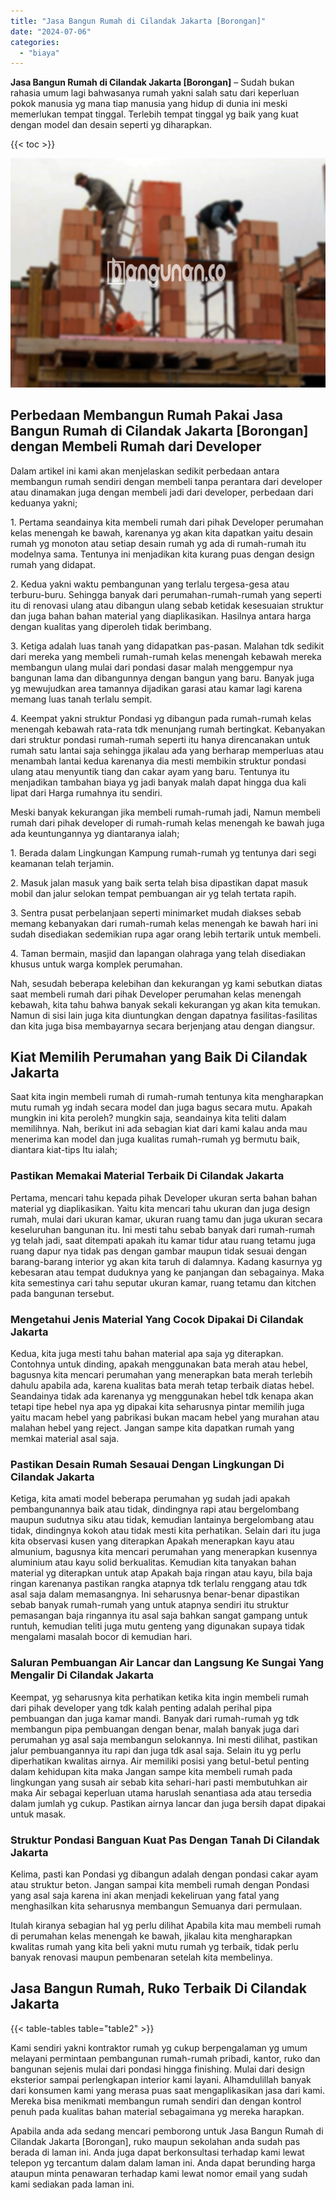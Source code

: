 ```yaml
---
title: "Jasa Bangun Rumah di Cilandak Jakarta [Borongan]"
date: "2024-07-06"
categories: 
  - "biaya"
---
```


**Jasa Bangun Rumah di Cilandak Jakarta \[Borongan\]** – Sudah bukan rahasia umum lagi bahwasanya rumah yakni salah satu dari keperluan pokok manusia yg mana tiap manusia yang hidup di dunia ini meski memerlukan tempat tinggal. Terlebih tempat tinggal yg baik yang kuat dengan model dan desain seperti yg diharapkan.

{{< toc >}}

![Jasa Bangun Rumah di Cilandak Jakarta [Borongan]](/images/borong-bangunan-07.png)

## Perbedaan Membangun Rumah Pakai Jasa Bangun Rumah di Cilandak Jakarta \[Borongan\] dengan Membeli Rumah dari Developer

Dalam artikel ini kami akan menjelaskan sedikit perbedaan antara membangun rumah sendiri dengan membeli tanpa perantara dari developer atau dinamakan juga dengan membeli jadi dari developer, perbedaan dari keduanya yakni;

1\. Pertama seandainya kita membeli rumah dari pihak Developer perumahan kelas menengah ke bawah, karenanya yg akan kita dapatkan yaitu desain rumah yg monoton atau setiap desain rumah yg ada di rumah-rumah itu modelnya sama. Tentunya ini menjadikan kita kurang puas dengan design rumah yang didapat.

2\. Kedua yakni waktu pembangunan yang terlalu tergesa-gesa atau terburu-buru. Sehingga banyak dari perumahan-rumah-rumah yang seperti itu di renovasi ulang atau dibangun ulang sebab ketidak kesesuaian struktur dan juga bahan bahan material yang diaplikasikan. Hasilnya antara harga dengan kualitas yang diperoleh tidak berimbang.

3\. Ketiga adalah luas tanah yang didapatkan pas-pasan. Malahan tdk sedikit dari mereka yang membeli rumah-rumah kelas menengah kebawah mereka membangun ulang mulai dari pondasi dasar malah menggempur nya bangunan lama dan dibangunnya dengan bangun yang baru. Banyak juga yg mewujudkan area tamannya dijadikan garasi atau kamar lagi karena memang luas tanah terlalu sempit.

4\. Keempat yakni struktur Pondasi yg dibangun pada rumah-rumah kelas menengah kebawah rata-rata tdk menunjang rumah bertingkat. Kebanyakan dari struktur pondasi rumah-rumah seperti itu hanya direncanakan untuk rumah satu lantai saja sehingga jikalau ada yang berharap memperluas atau menambah lantai kedua karenanya dia mesti membikin struktur pondasi ulang atau menyuntik tiang dan cakar ayam yang baru. Tentunya itu menjadikan tambahan biaya yg jadi banyak malah dapat hingga dua kali lipat dari Harga rumahnya itu sendiri.

Meski banyak kekurangan jika membeli rumah-rumah jadi, Namun membeli rumah dari pihak developer di rumah-rumah kelas menengah ke bawah juga ada keuntungannya yg diantaranya ialah;

1\. Berada dalam Lingkungan Kampung rumah-rumah yg tentunya dari segi keamanan telah terjamin.

2\. Masuk jalan masuk yang baik serta telah bisa dipastikan dapat masuk mobil dan jalur selokan tempat pembuangan air yg telah tertata rapih.

3\. Sentra pusat perbelanjaan seperti minimarket mudah diakses sebab memang kebanyakan dari rumah-rumah kelas menengah ke bawah hari ini sudah disediakan sedemikian rupa agar orang lebih tertarik untuk membeli.

4\. Taman bermain, masjid dan lapangan olahraga yang telah disediakan khusus untuk warga komplek perumahan.

Nah, sesudah beberapa kelebihan dan kekurangan yg kami sebutkan diatas saat membeli rumah dari pihak Developer perumahan kelas menengah kebawah, kita tahu bahwa banyak sekali kekurangan yg akan kita temukan. Namun di sisi lain juga kita diuntungkan dengan dapatnya fasilitas-fasilitas dan kita juga bisa membayarnya secara berjenjang atau dengan diangsur.

## Kiat Memilih Perumahan yang Baik Di Cilandak Jakarta

Saat kita ingin membeli rumah di rumah-rumah tentunya kita mengharapkan mutu rumah yg indah secara model dan juga bagus secara mutu. Apakah mungkin ini kita peroleh? mungkin saja, seandainya kita teliti dalam memilihnya. Nah, berikut ini ada sebagian kiat dari kami kalau anda mau menerima kan model dan juga kualitas rumah-rumah yg bermutu baik, diantara kiat-tips Itu ialah;

### Pastikan Memakai Material Terbaik Di Cilandak Jakarta

Pertama, mencari tahu kepada pihak Developer ukuran serta bahan bahan material yg diaplikasikan. Yaitu kita mencari tahu ukuran dan juga design rumah, mulai dari ukuran kamar, ukuran ruang tamu dan juga ukuran secara keseluruhan bangunan itu. Ini mesti tahu sebab banyak dari rumah-rumah yg telah jadi, saat ditempati apakah itu kamar tidur atau ruang tetamu juga ruang dapur nya tidak pas dengan gambar maupun tidak sesuai dengan barang-barang interior yg akan kita taruh di dalamnya. Kadang kasurnya yg kebesaran atau tempat duduknya yang ke panjangan dan sebagainya. Maka kita semestinya cari tahu seputar ukuran kamar, ruang tetamu dan kitchen pada bangunan tersebut.

### Mengetahui Jenis Material Yang Cocok Dipakai Di Cilandak Jakarta

Kedua, kita juga mesti tahu bahan material apa saja yg diterapkan. Contohnya untuk dinding, apakah menggunakan bata merah atau hebel, bagusnya kita mencari perumahan yang menerapkan bata merah terlebih dahulu apabila ada, karena kualitas bata merah tetap terbaik diatas hebel. Seandainya tidak ada karenanya yg menggunakan hebel tdk kenapa akan tetapi tipe hebel nya apa yg dipakai kita seharusnya pintar memilih juga yaitu macam hebel yang pabrikasi bukan macam hebel yang murahan atau malahan hebel yang reject. Jangan sampe kita dapatkan rumah yang memkai material asal saja.

### Pastikan Desain Rumah Sesauai Dengan Lingkungan Di Cilandak Jakarta

Ketiga, kita amati model beberapa perumahan yg sudah jadi apakah pembangunannya baik atau tidak, dindingnya rapi atau bergelombang maupun sudutnya siku atau tidak, kemudian lantainya bergelombang atau tidak, dindingnya kokoh atau tidak mesti kita perhatikan. Selain dari itu juga kita observasi kusen yang diterapkan Apakah menerapkan kayu atau almunium, bagusnya kita mencari perumahan yang menerapkan kusennya aluminium atau kayu solid berkualitas. Kemudian kita tanyakan bahan material yg diterapkan untuk atap Apakah baja ringan atau kayu, bila baja ringan karenanya pastikan rangka atapnya tdk terlalu renggang atau tdk asal saja dalam memasangnya. Ini seharusnya benar-benar dipastikan sebab banyak rumah-rumah yang untuk atapnya sendiri itu struktur pemasangan baja ringannya itu asal saja bahkan sangat gampang untuk runtuh, kemudian teliti juga mutu genteng yang digunakan supaya tidak mengalami masalah bocor di kemudian hari.

### Saluran Pembuangan Air Lancar dan Langsung Ke Sungai Yang Mengalir Di Cilandak Jakarta

Keempat, yg seharusnya kita perhatikan ketika kita ingin membeli rumah dari pihak developer yang tdk kalah penting adalah perihal pipa pembuangan dan juga kamar mandi. Banyak dari rumah-rumah yg tdk membangun pipa pembuangan dengan benar, malah banyak juga dari perumahan yg asal saja membangun selokannya. Ini mesti dilihat, pastikan jalur pembuangannya itu rapi dan juga tdk asal saja. Selain itu yg perlu diperhatikan kwalitas airnya. Air memiliki posisi yang betul-betul penting dalam kehidupan kita maka Jangan sampe kita membeli rumah pada lingkungan yang susah air sebab kita sehari-hari pasti membutuhkan air maka Air sebagai keperluan utama haruslah senantiasa ada atau tersedia dalam jumlah yg cukup. Pastikan airnya lancar dan juga bersih dapat dipakai untuk masak.

### Struktur Pondasi Banguan Kuat Pas Dengan Tanah Di Cilandak Jakarta

Kelima, pasti kan Pondasi yg dibangun adalah dengan pondasi cakar ayam atau struktur beton. Jangan sampai kita membeli rumah dengan Pondasi yang asal saja karena ini akan menjadi kekeliruan yang fatal yang menghasilkan kita seharusnya membangun Semuanya dari permulaan.

Itulah kiranya sebagian hal yg perlu dilihat Apabila kita mau membeli rumah di perumahan kelas menengah ke bawah, jikalau kita mengharapkan kwalitas rumah yang kita beli yakni mutu rumah yg terbaik, tidak perlu banyak renovasi maupun pembenaran setelah kita membelinya.

## Jasa Bangun Rumah, Ruko Terbaik Di Cilandak Jakarta

{{< table-tables table="table2" >}}

Kami sendiri yakni kontraktor rumah yg cukup berpengalaman yg umum melayani permintaan pembangunan rumah-rumah pribadi, kantor, ruko dan bangunan sejenis mulai dari pondasi hingga finishing. Mulai dari design eksterior sampai perlengkapan interior kami layani. Alhamdulillah banyak dari konsumen kami yang merasa puas saat mengaplikasikan jasa dari kami. Mereka bisa menikmati membangun rumah sendiri dan dengan kontrol penuh pada kualitas bahan material sebagaimana yg mereka harapkan.

Apabila anda ada sedang mencari pemborong untuk Jasa Bangun Rumah di Cilandak Jakarta \[Borongan\], ruko maupun sekolahan anda sudah pas berada di laman ini. Anda juga dapat berkonsultasi terhadap kami lewat telepon yg tercantum dalam dalam laman ini. Anda dapat berunding harga ataupun minta penawaran terhadap kami lewat nomor email yang sudah kami sediakan pada laman ini.
